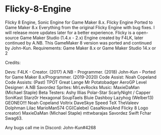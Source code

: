 # Flicky-8-Engine
Flicky 8 Engine, Sonic Engine for Game Maker 8.x.
Flicky Engine Ported to Game Maker 8.x Everything from the original Flicky Engine with bug fixes. I will release more updates later for a better experience. Flicky is a open-source Game Maker Studio (1.4.x - 2.x) Engine created by F4LK, later continued by A.NB. This GameMaker 8 version was ported and continued by John-Kun. Requirements: Game Maker 8.x or Game Maker Studio 14.x or 2

Credits:

Devs: F4LK - Creator. (2017) A.NB - Programmer. (2018) John-Kun - Ported for Game Maker 8.x/Programmer. (2019-2020) Code Assist: Noah Copeland Code Assists: (Past) TPOT Great Lange Mr Potatobadger AeroGP Level Designer: A.NB Savordez Sprites: MrLevRocks Music: MaxieDaMan (Michael Staple) Beta Testers: Ashy Illias Polar-Star ScarlyNight / Capper SoniKast Starz0r Hexagonal SoupTaels Bluie Dashboy Lazyhog (Welber13) GEONEO!!! Noah Copeland Voltrix DaveSkye Speed TeX TheValeev Dolphman Lilac MarioMan574 CG(Calebe) CasaNova(And Flicky 8 Logo creator) MaxieDaMan (Michael Staple) mttwbarajas Savordez Swift Fchar Swag63.

Any bugs call me in Discord: John-Kun#4268
